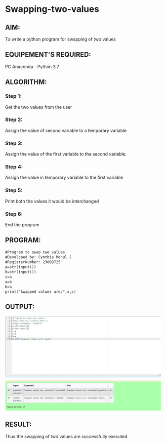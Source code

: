 # Swapping-two-values
## AIM:
To write a python program for swapping of two values
## EQUIPEMENT'S REQUIRED: 
PC
Anaconda - Python 3.7
## ALGORITHM: 
### Step 1:
Get the two values from the user
### Step 2: 
Assign the value of second variable to a temporary variable 
### Step 3: 
Assign the value of the first variable to the second variable.
### Step 4:  
Assign the value in temporary variable to the first variable
### Step 5: 
Print both the values it would be interchanged
### Step 6: 
End the program
## PROGRAM:
```
#Program to swap two values.
#Developed by: Cynthia Mehul J
#RegisterNumber: 23009725
a=str(input())
b=str(input())
c=a
a=b
b=a
print("Swapped values are:",a,c) 

```

## OUTPUT:
![label](/Ouput%20Swap.jpg)


## RESULT:
Thus the swapping of two values are successfully executed



